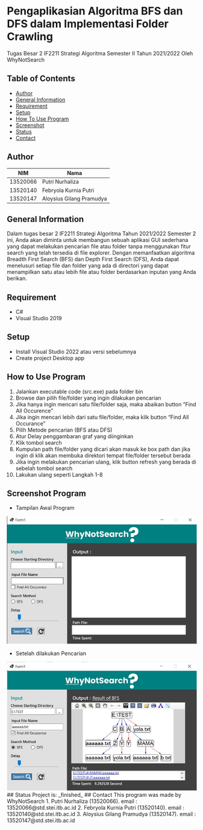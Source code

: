 # Pengaplikasian Algoritma BFS dan DFS dalam Implementasi Folder Crawling
Tugas Besar 2 IF2211 Strategi Algoritma Semester II Tahun 2021/2022 Oleh WhyNotSearch

## Table of Contents
* [Author](#author)
* [General Information](#general-information)
* [Requirement](#requirement)
* [Setup](#setup)
* [How To Use Program](#how-to-use-program)
* [Screenshot](#screenshoot)
* [Status](#status)
* [Contact](#contact)

## Author
|NIM|Nama|
|---|---|
|13520066|Putri Nurhaliza|
|13520140|Febryola Kurnia Putri|
|13520147|Aloysius Gilang Pramudya|

## General Information
Dalam tugas besar 2 IF2211 Strategi Algoritma Tahun 2021/2022 Semester 2 ini, Anda akan diminta untuk membangun sebuah aplikasi GUI sederhana yang dapat melakukan pencarian file atau folder tanpa menggunakan fitur search yang telah tersedia di file explorer. Dengan memanfaatkan algoritma Breadth First Search (BFS) dan Depth First Search (DFS), Anda dapat menelusuri setiap file dan folder yang ada di directori yang dapat menampilkan satu atau lebih file atau folder berdasarkan inputan yang Anda berikan.
## Requirement
* C#
* Visual Studio 2019
## Setup
*	Install Visual Studio 2022 atau versi sebelumnya
*	Create project Desktop app
## How to Use Program
1.	Jalankan executable code (src.exe) pada folder bin
2.	Browse dan pilih file/folder yang ingin dilakukan pencarian 
3.	Jika hanya ingin mencari satu file/folder saja, maka abaikan button “Find All Occurence”
4.	Jika ingin mencari lebih dari satu file/folder, maka klik button “Find All Occurance”
5.	Pilih Metode pencarian (BFS atau DFS)
6.	Atur Delay penggambaran graf yang diinginkan
7.	Klik tombol search
8.	Kumpulan path file/folder yang dicari akan masuk ke box path dan jika ingin di klik akan membuka direktori tempat file/folder tersebut berada
9.	Jika ingin melakukan pencarian ulang, klik button refresh yang berada di sebelah tombol search
10.	Lakukan ulang seperti Langkah 1-8 

## Screenshot Program
* Tampilan Awal Program
<img src="doc/tampilanAwal.jpg" />

* Setelah dilakukan Pencarian
<img src="doc/pencarian.jpg" />
## Status
Project is: _finished_
## Contact
This program was made by WhyNotSearch
1. Putri Nurhaliza (13520066).
   email : 13520066@std.stei.itb.ac.id
2. Febryola Kurnia Putri (13520140).
   email : 13520140@std.stei.itb.ac.id
3. Aloysius Gilang Pramudya (13520147).
   email : 13520147@std.stei.itb.ac.id

